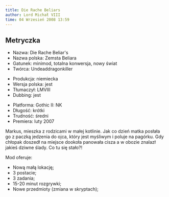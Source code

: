 ```yaml
---
title: Die Rache Beliars
author: Lord Michał VIII
time: 04 Wrzesień 2008 13:59
---
```


## Metryczka

<!-- -->
- Nazwa: Die Rache Beliar's
- Nazwa polska: Zemsta Beliara
- Gatunek: minimod, totalna konwersja, nowy świat
- Twórca: Undeaddragonkiller

<!-- -->
- Produkcja: niemiecka
- Wersja polska: jest
- Tłumaczył: LMVIII
- Dubbing: jest

<!-- -->
- Platforma: Gothic II: NK
- Długość: krótki
- Trudność: średni
- Premiera: luty 2007

Markus, mieszka z rodzicami w małej kotlinie. Jak co dzień matka posłała go z paczką jedzenia do ojca, który jest myśliwym i poluje na pagórku. Gdy chłopak doszedł na miejsce dookoła panowała cisza a w obozie znalazł jakieś dziwne ślady. Co tu się stało?!

Mod oferuje:
- Nową małą lokację;
- 3 postacie;
- 3 zadania;
- 15-20 minut rozgrywki;
- Nowe przedmioty (zmiana w skryptach);